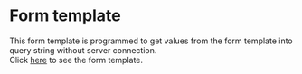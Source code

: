 # Form template

This form template is programmed to get values from the form template into query string without server connection.<br>
Click <a href="https://hsh803.github.io/form_js/index" target="_blank">here</a> to see the form template.
